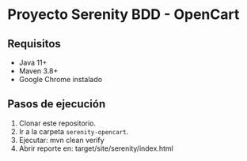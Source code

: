 # Proyecto Serenity BDD - OpenCart

## Requisitos
- Java 11+
- Maven 3.8+
- Google Chrome instalado

## Pasos de ejecución
1. Clonar este repositorio.
2. Ir a la carpeta `serenity-opencart`.
3. Ejecutar:
   mvn clean verify
4. Abrir reporte en:
   target/site/serenity/index.html
